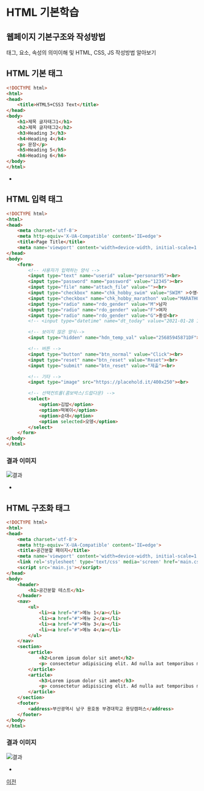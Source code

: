 # HTML 기본학습

## 웹페이지 기본구조와 작성방법
태그, 요소, 속성의 의미이해 및 HTML, CSS, JS 작성방법 알아보기

## HTML 기본 태그

```html
<!DOCTYPE html>
<html>
<head>
    <title>HTML5+CSS3 Text</title>
</head>
<body>
    <h1>제목 글자태그1</h1>
    <h2>제목 글자태그2</h2>
    <h3>Heading 3</h3>
    <h4>Heading 4</h4>
    <p> 문장</p>
    <h5>Heading 5</h5>
    <h6>Heading 6</h6>
</body>
</html>
```

-

## HTML 입력 태그

```html
<!DOCTYPE html>
<html>
<head>
    <meta charset='utf-8'>
    <meta http-equiv='X-UA-Compatible' content='IE=edge'>
    <title>Page Title</title>
    <meta name='viewport' content='width=device-width, initial-scale=1'>
</head>
<body>
    <form>
        <!-- 사용자가 입력하는 양식 -->
        <input type="text" name="userid" value="personar95"><br>
        <input type="password" name="password" value="12345"><br>
        <input type="file" name="attach_file" value=""><br>
        <input type="checkbox" name="chk_hobby_swim" value="SWIM" >수영<br>
        <input type="checkbox" name="chk_hobby_marathon" value="MARATHON">마라톤<br>
        <input type="radio" name="rdo_gender" value="M">남자
        <input type="radio" name="rdo_gender" value="F">여자
        <input type="radio" name="rdo_gender" value="G">중성<br>
        <!-- <input type="datetime" name="dt_today" value="2021-01-28 14:50:00"><br> -->

        <!-- 보이지 않은 양식-->
        <input type="hidden" name="hdn_temp_val" value="25685945871DF"><br>

        <!-- 버튼 -->
        <input type="button" name="btn_normal" value="Click"><br>
        <input type="reset" name="btn_reset" value="Reset"><br>
        <input type="submit" name="btn_reset" value="제출"><br>

        <!-- 기타 -->
        <input type="image" src="https://placehold.it/400x250"><br>

        <!-- 선택컨트롤(콤보박스/드랍다운) -->
        <select>
            <option>김밥</option>
            <option>떡복이</option>
            <option>순대</option>
            <option selected>오뎅</option>
        </select>
    </form>    
</body>
</html>
```



### 결과 이미지
![결과](https://blogfiles.pstatic.net/MjAyMTAyMDZfMzkg/MDAxNjEyNjAzMjA1ODE5.LBDuQ6DH0C92rUDwGWqz4JSzTRWThQBX3q2ki4Ps7vYg.4V4EDTC6PDCFoSwC2_zbWi0f0x2424hbtxRrBIz3R_Ig.PNG.whgmlwl222/form_practice_result_01.png)


-

## HTML 구조화 태그

```html
<!DOCTYPE html>
<html>
<head>
    <meta charset='utf-8'>
    <meta http-equiv='X-UA-Compatible' content='IE=edge'>
    <title>공간분할 페이지</title>
    <meta name='viewport' content='width=device-width, initial-scale=1'>
    <link rel='stylesheet' type='text/css' media='screen' href='main.css'>
    <script src='main.js'></script>
</head>
<body>
    <header>
        <h1>공간분할 테스트</h1>
    </header>
    <nav>
        <ul>
            <li><a href="#">메뉴 1</a></li>
            <li><a href="#">메뉴 2</a></li>
            <li><a href="#">메뉴 3</a></li>
            <li><a href="#">메뉴 4</a></li>
        </ul>
    </nav>
    <section>
        <article>
            <h2>Lorem ipsum dolor sit amet</h2>
            <p> consectetur adipisicing elit. Ad nulla aut temporibus minus ducimus eius ab in mollitia obcaecati labore recusandae expedita, maiores eos quaerat a cumque. Vero, rem minus?</p>
        </article>
        <article>
            <h3>Lorem ipsum dolor sit amet</h3>
            <p> consectetur adipisicing elit. Ad nulla aut temporibus minus ducimus eius ab in mollitia obcaecati labore recusandae expedita, maiores eos quaerat a cumque. Vero, rem minus?</p>
        </article>
    </section>
    <footer>
        <address>부산광역시 남구 용호동 부경대학교 용당캠퍼스</address>
    </footer>
</body>
</html>
```

### 결과 이미지

![결과](https://blogfiles.pstatic.net/MjAyMTAyMDZfMjg0/MDAxNjEyNjA0MjM4Mjg0.uEEmrfj9ILWc0eCe1r1LVgY6xaqN_tUEUvKCg8ZHI-4g.IDzQWV3e6bP5TiecCt8p7S64If6Tcfeg7VC8l-ZRkyog.PNG.whgmlwl222/space_practice.png)


-


[이전](https://github.com/zizi0308/StudyHtml)
